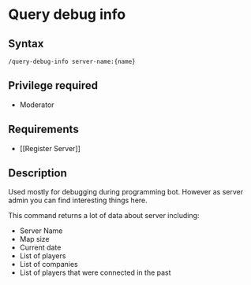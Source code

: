 # Query debug info

## Syntax

`/query-debug-info server-name:{name}`

## Privilege required

- Moderator

## Requirements

- [[Register Server]]

## Description

Used mostly for debugging during programming bot. However as server admin you can find interesting things here.  

This command returns a lot of data about server including:
- Server Name
- Map size
- Current date
- List of players
- List of companies
- List of players that were connected in the past
